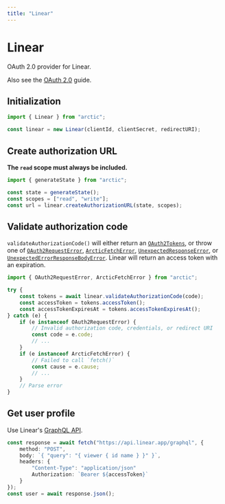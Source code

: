 ```yaml
---
title: "Linear"
---
```


# Linear

OAuth 2.0 provider for Linear.

Also see the [OAuth 2.0](/guides/oauth2) guide.

## Initialization

```ts
import { Linear } from "arctic";

const linear = new Linear(clientId, clientSecret, redirectURI);
```

## Create authorization URL

**The `read` scope must always be included.**

```ts
import { generateState } from "arctic";

const state = generateState();
const scopes = ["read", "write"];
const url = linear.createAuthorizationURL(state, scopes);
```

## Validate authorization code

`validateAuthorizationCode()` will either return an [`OAuth2Tokens`](/reference/main/OAuth2Tokens), or throw one of [`OAuth2RequestError`](/reference/main/OAuth2RequestError), [`ArcticFetchError`](/reference/main/ArcticFetchError), [`UnexpectedResponseError`](/reference/main/UnexpectedResponseError), or [`UnexpectedErrorResponseBodyError`](/reference/main/UnexpectedErrorResponseBodyError). Linear will return an access token with an expiration.

```ts
import { OAuth2RequestError, ArcticFetchError } from "arctic";

try {
	const tokens = await linear.validateAuthorizationCode(code);
	const accessToken = tokens.accessToken();
	const accessTokenExpiresAt = tokens.accessTokenExpiresAt();
} catch (e) {
	if (e instanceof OAuth2RequestError) {
		// Invalid authorization code, credentials, or redirect URI
		const code = e.code;
		// ...
	}
	if (e instanceof ArcticFetchError) {
		// Failed to call `fetch()`
		const cause = e.cause;
		// ...
	}
	// Parse error
}
```

## Get user profile

Use Linear's [GraphQL API](https://developers.linear.app/docs/graphql/working-with-the-graphql-api).

```ts
const response = await fetch("https://api.linear.app/graphql", {
    method: "POST",
    body: `{ "query": "{ viewer { id name } }" }`,
	headers: {
        "Content-Type": "application/json"
		Authorization: `Bearer ${accessToken}`
	}
});
const user = await response.json();
```
